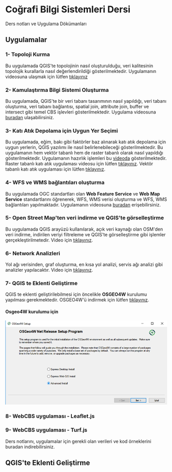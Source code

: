 # Coğrafi Bilgi Sistemleri Dersi 
Ders notları ve Uygulama Dökümanları

## Uygulamalar

### 1- Topoloji Kurma
Bu uygulamada QGIS'te topolojinin nasıl oluşturulduğu, veri kalitesinin topolojik kurallarla nasıl değerlendirildiği gösterilmektedir. Uygulamanın videosuna ulaşmak için lütfen [tıklayınız]()
### 2- Kamulaştırma Bilgi Sistemi Oluşturma
Bu uygulamada, QGIS'te bir veri tabanı tasarımının nasıl yapıldığı, veri tabanı oluşturma, veri tabanı bağlantısı, spatial join, attribute join, buffer ve intersect gibi temel CBS işlevleri gösterilmektedir. Uygulama videosuna [buradan](https://www.youtube.com/watch?v=p-kc4daB1bE) ulaşabilirsiniz.
### 3- Katı Atık Depolama için Uygun Yer Seçimi
Bu uygulamada, eğim, bakı gibi faktörler baz alınarak katı atık depolama için uygun yerlerin, QGIS yazılımı ile nasıl belirlenebileceği gösterilmektedir. Bu uygulamanın hem vektör tabanlı hem de raster tabanlı olarak nasıl yapıldığı gösterilmektedir. Uygulamanın hazırlık işlemleri bu [videoda](https://www.youtube.com/watch?v=rE7datxUIp0) gösterilmektedir. Raster tabanlı katı atık uygulaması videosu için lütfen [tıklayınız](https://www.youtube.com/watch?v=2NzUygEvQ9g). Vektör tabanlı katı atık uygulaması için lütfen [tıklayınız](https://www.youtube.com/watch?v=NoWOmFkxzsk&t=476s).
### 4- WFS ve WMS bağlantıları oluşturma
Bu uygulamada OGC standartları olan **Web Feature Service** ve **Web Map Service** standartlarını öğrenerek, WFS, WMS verisi oluşturma ve WFS, WMS bağlantıları yapılmaktadır. Uygulamanın videosuna [buradan](https://www.youtube.com/watch?v=BaR54_XZGmo) erişebilirsiniz. 
### 5- Open Street Map'ten veri indirme ve QGIS'te görselleştirme
Bu uygulamada QGIS arayüzü kullanılarak, açık veri kaynağı olan OSM'den veri indirme, indirilen veriyi filtreleme ve QGIS'te görselleştirme gibi işlemler gerçekleştirilmetedir. Video için [tıklayınız](https://www.youtube.com/watch?v=LQpxvQxe9Fc).
### 6- Network Analizleri
Yol ağı verisinden, graf oluşturma, en kısa yol analizi, servis ağı analizi gibi analizler yapılacaktır. Video için [tıklayınız](https://www.youtube.com/watch?v=FmoTk09llvg).
### 7- QGIS te Eklenti Geliştirme
QGIS te eklenti geliştirilebilmesi için öncelikle **OSGEO4W** kurulumu yapılması gerekmektedir. OSGEO4W'ü indirmek için lütfen [tıklayınız](https://qgis.org/tr/site/forusers/download.html).
#### Osgeo4W kurulumu için
![resim](https://github.com/cetincomert/HRT405-Cografi-Bilgi-Sistemleri/blob/master/osgeoW4%20kurulum%20resimleri/osgeow41.png)
### 8- WebCBS uygulaması - Leaflet.js

### 9- WebCBS uygulaması - Turf.js

Ders notlarını, uygulamalar için gerekli olan verileri ve kod örneklerini buradan indirebilirsiniz.

## QGIS'te Eklenti Geliştirme 

